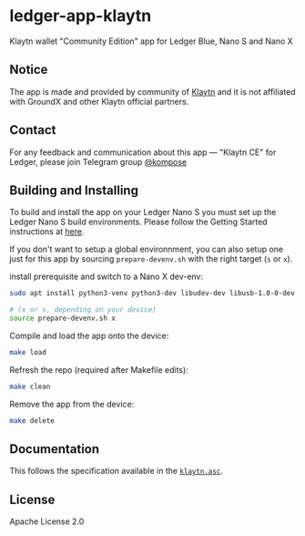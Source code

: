# ledger-app-klaytn

Klaytn wallet "Community Edition" app for Ledger Blue, Nano S and Nano X

## Notice

The app is made and provided by community of [Klaytn](https://klaytn.com) and it is not affiliated with GroundX and other Klaytn official partners.

## Contact

For any feedback and communication about this app — "Klaytn CE" for Ledger, please join Telegram group [@kompose](https://t.me/kompose)

## Building and Installing

To build and install the app on your Ledger Nano S you must set up the Ledger Nano S build environments. Please follow the Getting Started instructions at [here](https://ledger.readthedocs.io/en/latest/userspace/getting_started.html).

If you don't want to setup a global environnment, you can also setup one just for this app by sourcing `prepare-devenv.sh` with the right target (`s` or `x`).

install prerequisite and switch to a Nano X dev-env:

```bash
sudo apt install python3-venv python3-dev libudev-dev libusb-1.0-0-dev

# (x or s, depending on your device)
source prepare-devenv.sh x 
```

Compile and load the app onto the device:
```bash
make load
```

Refresh the repo (required after Makefile edits):
```bash
make clean
```

Remove the app from the device:
```bash
make delete
```

## Documentation

This follows the specification available in the [`klaytn.asc`](https://github.com/kompose-app/ledger-app-klaytn/blob/master/doc/klaytn.asc).

## License

Apache License 2.0